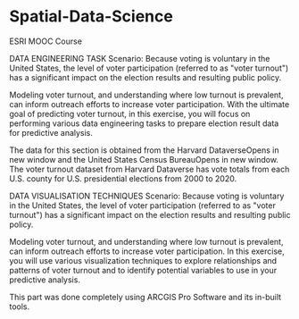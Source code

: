 # Spatial-Data-Science
ESRI MOOC Course

DATA ENGINEERING TASK
Scenario:
Because voting is voluntary in the United States, the level of voter participation (referred to as "voter turnout") has a significant impact on the election results and resulting public policy.

Modeling voter turnout, and understanding where low turnout is prevalent, can inform outreach efforts to increase voter participation. With the ultimate goal of predicting voter turnout, in this exercise, you will focus on performing various data engineering tasks to prepare election result data for predictive analysis.

The data for this section is obtained from the Harvard DataverseOpens in new window and the United States Census BureauOpens in new window. The voter turnout dataset from Harvard Dataverse has vote totals from each U.S. county for U.S. presidential elections from 2000 to 2020.

DATA VISUALISATION TECHNIQUES
Scenario:
Because voting is voluntary in the United States, the level of voter participation (referred to as "voter turnout") has a significant impact on the election results and resulting public policy.

Modeling voter turnout, and understanding where low turnout is prevalent, can inform outreach efforts to increase voter participation. In this exercise, you will use various visualization techniques to explore relationships and patterns of voter turnout and to identify potential variables to use in your predictive analysis.

This part was done completely using ARCGIS Pro Software and its in-built tools.
